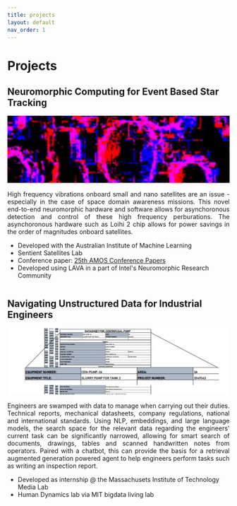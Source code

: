 ```yaml
---
title: projects
layout: default
nav_order: 1
---
```


# Projects

## Neuromorphic Computing for Event Based Star Tracking

<div style="display: flex; align-items: center;">
  <div style="flex: 1;">
    <img src="star-tracking.png" alt="Spiking Neural Networks for dynamic regression with event camera data" style="width: 100%; height: auto;">
    <p style="text-align: justify;">High frequency vibrations onboard small and nano satellites are an issue - especially in the case of space domain awareness missions. This novel end-to-end neuromorphic hardware and software allows for asynchoronous detection and control of these high frequency perburations. The asynchoronous hardware such as Loihi 2 chip allows for power savings in the order of magnitudes onboard satellites.</p>
    <ul>
      <li>Developed with the Australian Institute of Machine Learning</li>
      <li>Sentient Satellites Lab</li>
      <li>Conference paper: <a href="http://example.com">25th AMOS Conference Papers</a></li>
      <li>Developed using LAVA in a part of Intel's Neuromorphic Research Community</li>
    </ul>
  </div>
</div>

## Navigating Unstructured Data for Industrial Engineers

<div style="display: flex; align-items: center;">
  <div style="flex: 1;">
    <img src="rag.png" alt="." style="width: 100%; height: auto;">
    <p style="text-align: justify;">Engineers are swamped with data to manage when carrying out their duties. Technical reports, mechanical datasheets, company regulations, national and international standards. Using NLP, embeddings, and large language models, the search space for the relevant data regarding the engineers' current task can be significantly narrowed, allowing for smart search of documents, drawings, tables and scanned handwritten notes from operators. Paired with a chatbot, this can provide the basis for a retrieval augmented generation powered agent to help engineers perform tasks such as writing an inspection report.</p>
    <ul>
      <li>Developed as internship @ the Massachusets Institute of Technology Media Lab</li>
      <li>Human Dynamics lab via MIT bigdata living lab</li>
    </ul>
  </div>
</div>
